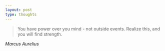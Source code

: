 ```yaml
---
layout: post
type: thoughts
---
```


> You have power over you mind - not outside events. Realize this, and you will find strength.

*Marcus Aurelius*
